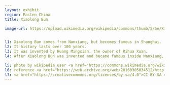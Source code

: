 ```yaml
---
layout: exhibit
region: Easten China
title: Xiaolong Bun

image-url: https://upload.wikimedia.org/wikipedia/commons/thumb/5/5e/Xiaolongbao_Shanghai.jpg/1024px-Xiaolongbao_Shanghai.jpg


l1: Xiaolong Bun comes from Nanxiang, but becomes famous in Shanghai.
l2: It history lasts over 100 years.
l3: It was invented by Huang Mingxian, the owner of Rihua Xuan.
l4: After Xiaolong Bun was invented and became famous inside Nanxiang, people from Nanxiang but living in Shanghai hired cooks from Nanxiang, and made it famous around China.

l5: photo by wikipedia user <a href="https://commons.wikimedia.org/wiki/File:Xiaolongbao_Shanghai.jpg">Robigasp</a>
l6: reference <a href="https://web.archive.org/web/20160305034512/http://www.shtong.gov.cn/newsite/node2/node71994/node72081/node72092/node72132/userobject1ai77617.html">Shanghai Chorography</a>
l7: <a href="https://creativecommons.org/licenses/by-sa/4.0">CC BY-SA 4.0</a>
---
```

